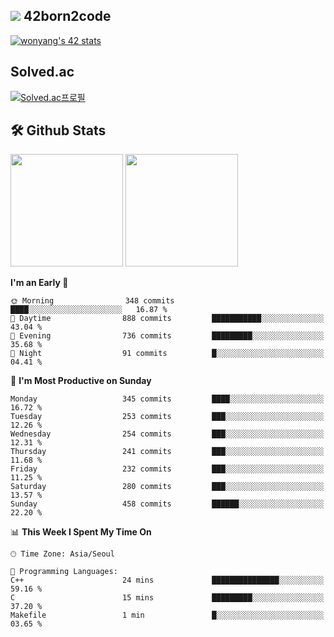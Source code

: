 
## <img src="https://img.shields.io/badge/-000000?style=flat&logo=42&logoColor=white"> 42born2code
[![wonyang's 42 stats](https://badge42.vercel.app/api/v2/cl5nhe5b6007809kydha7ht42/stats?cursusId=21&coalitionId=88)](https://profile.intra.42.fr/users/wonyang)

## Solved.ac
[![Solved.ac프로필](http://mazassumnida.wtf/api/v2/generate_badge?boj=bennyws)](https://solved.ac/bennyws)

## 🛠️ Github Stats
<p>
  <img height="180em" src="https://github-readme-stats-veggie-garden.vercel.app/api?username=gemstoneyang&show_icons=true&include_all_commits=true&bg_color=30,e96443,904e95&title_color=fff&text_color=fff">
  <img height="180em" src="https://github-readme-stats-veggie-garden.vercel.app/api/top-langs/?username=gemstoneyang&layout=compact&bg_color=30,e96443,904e95&title_color=fff&text_color=fff">
</p>

<!--START_SECTION:waka-->
**I'm an Early 🐤** 

```text
🌞 Morning                348 commits         ████░░░░░░░░░░░░░░░░░░░░░   16.87 % 
🌆 Daytime                888 commits         ███████████░░░░░░░░░░░░░░   43.04 % 
🌃 Evening                736 commits         █████████░░░░░░░░░░░░░░░░   35.68 % 
🌙 Night                  91 commits          █░░░░░░░░░░░░░░░░░░░░░░░░   04.41 % 
```
📅 **I'm Most Productive on Sunday** 

```text
Monday                   345 commits         ████░░░░░░░░░░░░░░░░░░░░░   16.72 % 
Tuesday                  253 commits         ███░░░░░░░░░░░░░░░░░░░░░░   12.26 % 
Wednesday                254 commits         ███░░░░░░░░░░░░░░░░░░░░░░   12.31 % 
Thursday                 241 commits         ███░░░░░░░░░░░░░░░░░░░░░░   11.68 % 
Friday                   232 commits         ███░░░░░░░░░░░░░░░░░░░░░░   11.25 % 
Saturday                 280 commits         ███░░░░░░░░░░░░░░░░░░░░░░   13.57 % 
Sunday                   458 commits         ██████░░░░░░░░░░░░░░░░░░░   22.20 % 
```


📊 **This Week I Spent My Time On** 

```text
🕑︎ Time Zone: Asia/Seoul

💬 Programming Languages: 
C++                      24 mins             ███████████████░░░░░░░░░░   59.16 % 
C                        15 mins             █████████░░░░░░░░░░░░░░░░   37.20 % 
Makefile                 1 min               █░░░░░░░░░░░░░░░░░░░░░░░░   03.65 % 
```


<!--END_SECTION:waka-->
